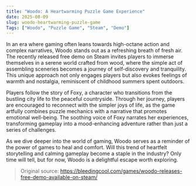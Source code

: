 ```yaml
---
title: "Woodo: A Heartwarming Puzzle Game Experience"
date: 2025-08-09
slug: woodo-heartwarming-puzzle-game
Tags: ["Woodo", "Puzzle Game", "Steam", "Demo"]
---
```


In an era where gaming often leans towards high-octane action and complex narratives, Woodo stands out as a refreshing breath of fresh air. The recently released free demo on Steam invites players to immerse themselves in a serene world crafted from wood, where the simple act of assembling sceneries becomes a journey of self-discovery and tranquility. This unique approach not only engages players but also evokes feelings of warmth and nostalgia, reminiscent of childhood summers spent outdoors.

Players follow the story of Foxy, a character who transitions from the bustling city life to the peaceful countryside. Through her journey, players are encouraged to reconnect with the simpler joys of life, as the game artfully combines puzzle mechanics with a narrative that promotes emotional well-being. The soothing voice of Foxy narrates her experiences, transforming gameplay into a mood-enhancing adventure rather than just a series of challenges.

As we dive deeper into the world of gaming, Woodo serves as a reminder of the power of games to heal and comfort. Will this trend of heartfelt storytelling and calming gameplay become a staple in the industry? Only time will tell, but for now, Woodo is a delightful escape worth exploring.
> Original source: https://bleedingcool.com/games/woodo-releases-free-demo-available-on-steam/